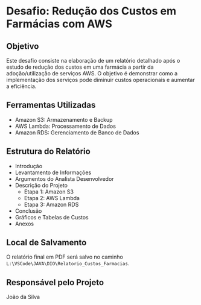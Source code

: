 # Desafio: Redução dos Custos em Farmácias com AWS

## Objetivo

Este desafio consiste na elaboração de um relatório detalhado após o estudo de redução dos custos em uma farmácia a partir da adoção/utilização de serviços AWS. O objetivo é demonstrar como a implementação dos serviços pode diminuir custos operacionais e aumentar a eficiência.

## Ferramentas Utilizadas

- Amazon S3: Armazenamento e Backup
- AWS Lambda: Processamento de Dados
- Amazon RDS: Gerenciamento de Banco de Dados

## Estrutura do Relatório

- Introdução
- Levantamento de Informações
- Argumentos do Analista Desenvolvedor
- Descrição do Projeto
  - Etapa 1: Amazon S3
  - Etapa 2: AWS Lambda
  - Etapa 3: Amazon RDS
- Conclusão
- Gráficos e Tabelas de Custos
- Anexos

## Local de Salvamento

O relatório final em PDF será salvo no caminho `L:\VSCode\JAVA\DIO\Relatorio_Custos_Farmacias`.

## Responsável pelo Projeto

João da Silva
